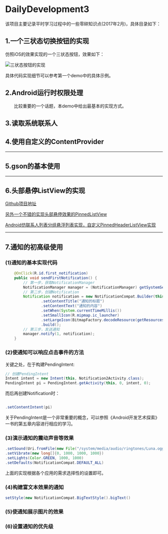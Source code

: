 # DailyDevelopment3
该项目主要记录平时学习过程中的一些零碎知识点(2017年2月)，具体目录如下：

## 1.一个三状态切换按钮的实现

仿照iOS的效果实现的一个三状态按钮，效果如下：

![三状态按钮的实现](http://occl9k36n.bkt.clouddn.com/2017_03_23_three_state_button.png)

具体代码实现细节可以参考第一个demo中的具体示例。

## 2.Android运行时权限处理

&emsp;&emsp;比较重要的一个话题，本demo中给出最基本的实现方式。

## 3.读取系统联系人

## 4.使用自定义的ContentProvider

---

## 5.gson的基本使用

---

## 6.头部悬停ListView的实现

[Github项目地址](https://github.com/JimiSmith/PinnedHeaderListView)

[另外一个不错的实现头部悬停效果的PinnedListView](https://github.com/beworker/pinned-section-listview)

[ Android仿联系人列表分组悬浮列表实现，自定义PinnedHeaderListView实现](http://blog.csdn.net/u010335298/article/details/51150346)

---

## 7.通知的初高级使用

### (1)通知的基本实现代码

``` java
	@OnClick(R.id.first_notification)
	public void sendFirstNotification() {
		// 第一步，获取NotificationManager
		NotificationManager manager = (NotificationManager) getSystemService(NOTIFICATION_SERVICE);
		// 第二步，创建Notification
		Notification notification = new NotificationCompat.Builder(this)
				.setContentTitle("通知的标题")
				.setContentText("通知的内容")
				.setWhen(System.currentTimeMillis())
				.setSmallIcon(R.mipmap.ic_launcher)
				.setLargeIcon(BitmapFactory.decodeResource(getResources(), R.mipmap.ic_launcher))
				.build();
		// 第三步，发送通知
		manager.notify(1, notification);
	}
```


### (2)使通知可以响应点击事件的方法

关键之处，在于构建PendingIntent:

``` java
// 创建PendingIntent
Intent intent = new Intent(this, Notification2Activity.class);
PendingIntent pi = PendingIntent.getActivity(this, 0, intent, 0);
```

而后再创建Notification时：

``` java

.setContentIntent(pi)

```

关于PendingIntent是一个非常重要的概念，可以参照《Android开发艺术探索》一书的第五章内容进行相应的学习。

### (3)演示通知的震动声音等效果

``` java
.setSound(Uri.fromFile(new File("/system/media/audio/ringtones/Luna.ogg")))
.setVibrate(new long[]{0, 1000, 1000, 1000})
.setLights(Color.GREEN, 1000, 1000)
.setDefaults(NotificationCompat.DEFAULT_ALL)
```

上面的实现根据各个应用的需求选择性的设置即可。

### (4)构建富文本效果的通知

``` java
setStyle(new NotificationCompat.BigTextStyle().bigText()
```

### (5)使通知展示图片的效果

### (6)设置通知的优先级